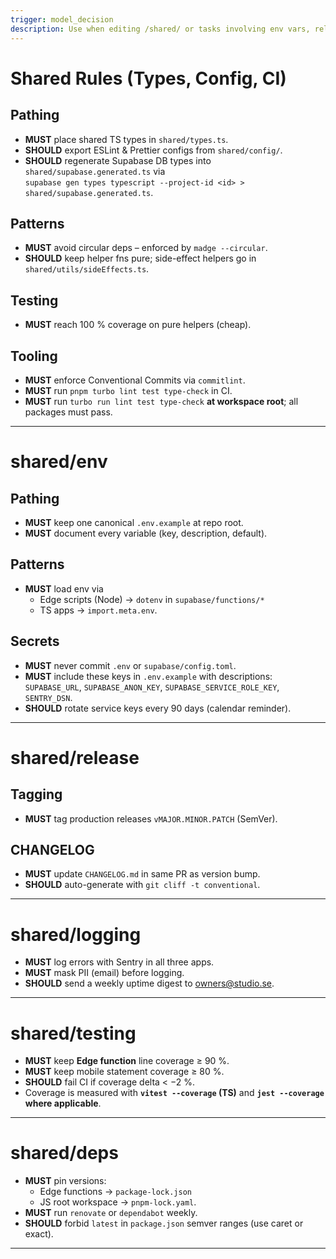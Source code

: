 ```yaml
---
trigger: model_decision
description: Use when editing /shared/ or tasks involving env vars, release/versioning, shared TS types, lint/format configs, CI/CD, logging, test coverage, or dependency management.
---
```


# Shared Rules (Types, Config, CI)

## Pathing
* **MUST** place shared TS types in `shared/types.ts`.
* **SHOULD** export ESLint & Prettier configs from `shared/config/`.
* **SHOULD** regenerate Supabase DB types into `shared/supabase.generated.ts` via  
  `supabase gen types typescript --project-id <id> > shared/supabase.generated.ts`.

## Patterns
* **MUST** avoid circular deps – enforced by `madge --circular`.
* **SHOULD** keep helper fns pure; side-effect helpers go in `shared/utils/sideEffects.ts`.

## Testing
* **MUST** reach 100 % coverage on pure helpers (cheap).

## Tooling
* **MUST** enforce Conventional Commits via `commitlint`.
* **MUST** run `pnpm turbo lint test type-check` in CI.
* **MUST** run `turbo run lint test type-check` **at workspace root**; all packages must pass.

---

# shared/env

## Pathing
* **MUST** keep one canonical `.env.example` at repo root.
* **MUST** document every variable (key, description, default).

## Patterns
* **MUST** load env via
  - Edge scripts (Node) → `dotenv` in `supabase/functions/*`
  - TS apps → `import.meta.env`.

## Secrets
* **MUST** never commit `.env` or `supabase/config.toml`.
* **MUST** include these keys in `.env.example` with descriptions:  
  `SUPABASE_URL`, `SUPABASE_ANON_KEY`, `SUPABASE_SERVICE_ROLE_KEY`, `SENTRY_DSN`.
* **SHOULD** rotate service keys every 90 days (calendar reminder).

---

# shared/release

## Tagging
* **MUST** tag production releases `vMAJOR.MINOR.PATCH` (SemVer).

## CHANGELOG
* **MUST** update `CHANGELOG.md` in same PR as version bump.
* **SHOULD** auto-generate with `git cliff -t conventional`.


---

# shared/logging

* **MUST** log errors with Sentry in all three apps.
* **MUST** mask PII (email) before logging.
* **SHOULD** send a weekly uptime digest to owners@studio.se.

---

# shared/testing

* **MUST** keep **Edge function** line coverage ≥ 90 %.
* **MUST** keep mobile statement coverage ≥ 80 %.
* **SHOULD** fail CI if coverage delta < −2 %.
* Coverage is measured with **`vitest --coverage` (TS)** and **`jest --coverage` where applicable**.

---

# shared/deps

* **MUST** pin versions:
  - Edge functions → `package-lock.json`
  - JS root workspace → `pnpm-lock.yaml`.
* **MUST** run `renovate` or `dependabot` weekly.
* **SHOULD** forbid `latest` in `package.json` semver ranges (use caret or exact).

---

